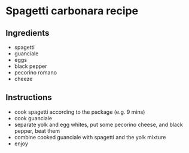 # Spagetti carbonara recipe


## Ingredients

- spagetti
- guanciale
- eggs
- black pepper
- pecorino romano
- cheeze


## Instructions

- cook spagetti according to the package (e.g. 9 mins)
- cook guanciale
- separate yolk and egg whites, put some pecorino cheese, and black pepper, beat them
- combine cooked guanciale with spagetti and the yolk mixture
- enjoy


